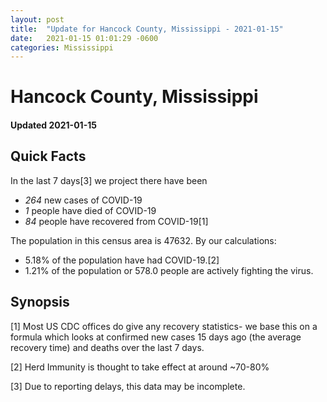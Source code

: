 ```yaml
---
layout: post
title:  "Update for Hancock County, Mississippi - 2021-01-15"
date:   2021-01-15 01:01:29 -0600
categories: Mississippi
---
```


# Hancock County, Mississippi
#### Updated 2021-01-15

## Quick Facts

In the last 7 days[3] we project there have been
- *264* new cases of COVID-19
- *1* people have died of COVID-19
- *84* people have recovered from COVID-19[1]

The population in this census area is 47632. By our calculations:
- 5.18% of the population have had COVID-19.[2]
- 1.21% of the population or 578.0 people are actively fighting the virus.

## Synopsis




[1] Most US CDC offices do give any recovery statistics- we base this on a formula which looks at confirmed new cases
15 days ago (the average recovery time) and deaths over the last 7 days.

[2] Herd Immunity is thought to take effect at around ~70-80%

[3] Due to reporting delays, this data may be incomplete.
 
    